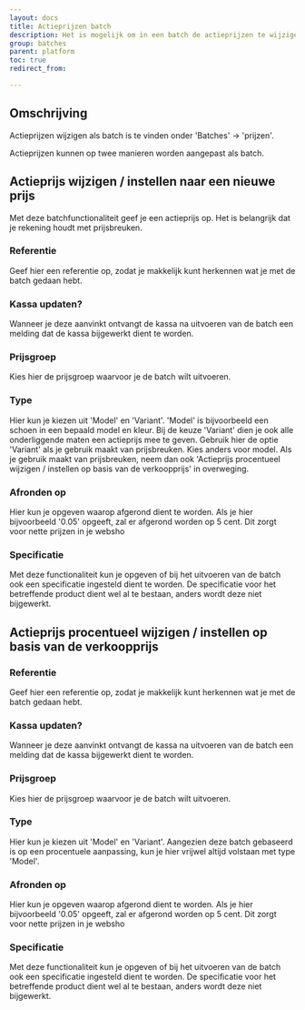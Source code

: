 ```yaml
---
layout: docs
title: Actieprijzen batch
description: Het is mogelijk om in een batch de actieprijzen te wijzigen.
group: batches
parent: platform
toc: true
redirect_from:

---
```


## Omschrijving
Actieprijzen wijzigen als batch is te vinden onder 'Batches' -> 'prijzen'.

Actieprijzen kunnen op twee manieren worden aangepast als batch. 

## Actieprijs wijzigen / instellen naar een nieuwe prijs
Met deze batchfunctionaliteit geef je een actieprijs op. Het is belangrijk dat je rekening houdt met prijsbreuken.

### Referentie
Geef hier een referentie op, zodat je makkelijk kunt herkennen wat je met de batch gedaan hebt.

### Kassa updaten?
Wanneer je deze aanvinkt ontvangt de kassa na uitvoeren van de batch een melding dat de kassa bijgewerkt dient te worden. 

### Prijsgroep
Kies hier de prijsgroep waarvoor je de batch wilt uitvoeren.

### Type
Hier kun je kiezen uit 'Model' en 'Variant'. 'Model' is bijvoorbeeld een schoen in een bepaald model en kleur. Bij de keuze 'Variant' dien je ook alle onderliggende maten een actieprijs mee te geven. Gebruik hier de optie 'Variant' als je gebruik maakt van prijsbreuken. Kies anders voor model. Als je gebruik maakt van prijsbreuken, neem dan ook 'Actieprijs procentueel wijzigen / instellen op basis van de verkoopprijs' in overweging.

### Afronden op
Hier kun je opgeven waarop afgerond dient te worden. Als je hier bijvoorbeeld '0.05' opgeeft, zal er afgerond worden op 5 cent. Dit zorgt voor nette prijzen in je websho

### Specificatie
Met deze functionaliteit kun je opgeven of bij het uitvoeren van de batch ook een specificatie ingesteld dient te worden. De specificatie voor het betreffende product dient wel al te bestaan, anders wordt deze niet bijgewerkt. 


## Actieprijs procentueel wijzigen / instellen op basis van de verkoopprijs

### Referentie
Geef hier een referentie op, zodat je makkelijk kunt herkennen wat je met de batch gedaan hebt.

### Kassa updaten?
Wanneer je deze aanvinkt ontvangt de kassa na uitvoeren van de batch een melding dat de kassa bijgewerkt dient te worden. 

### Prijsgroep
Kies hier de prijsgroep waarvoor je de batch wilt uitvoeren. 

### Type
Hier kun je kiezen uit 'Model' en 'Variant'. Aangezien deze batch gebaseerd is op een procentuele aanpassing, kun je hier vrijwel altijd volstaan met type 'Model'.

### Afronden op
Hier kun je opgeven waarop afgerond dient te worden. Als je hier bijvoorbeeld '0.05' opgeeft, zal er afgerond worden op 5 cent. Dit zorgt voor nette prijzen in je websho

### Specificatie
Met deze functionaliteit kun je opgeven of bij het uitvoeren van de batch ook een specificatie ingesteld dient te worden. De specificatie voor het betreffende product dient wel al te bestaan, anders wordt deze niet bijgewerkt. 